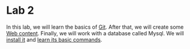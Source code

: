 # Lab 2

In this lab, we will learn the basics of [Git](./git_101.md). After that, we will create some [Web content](./web_101.md). Finally, we will work with a database called Mysql. We will [install it](./mysql_setup.md) and [learn its basic commands](./mysql_101.md).
